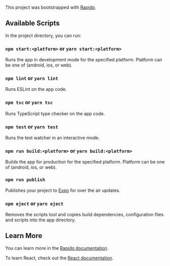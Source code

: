 This project was bootstrapped with [Rapido](https://github.com/rapidojs/rapido).

## Available Scripts

In the project directory, you can run:

### `npm start:<platform>` or `yarn start:<platform>`

Runs the app in development mode for the specified platform. Platform can be one of (android, ios, or web).

### `npm lint` or `yarn lint`

Runs ESLint on the app code.

### `npm tsc` or `yarn tsc`

Runs TypeScript type checker on the app code.

### `npm test` or `yarn test`

Runs the test watcher in an interactive mode.

### `npm run build:<platform>` or `yarn build:<platform>`

Builds the app for production for the specified platform. Platform can be one of (android, ios, or web).

### `npm run publish`

Publishes your project to [Expo](https://expo.io) for over the air updates.

### `npm eject` or `yarn eject`

Removes the scripts tool and copies build dependencies, configuration files and scripts into the app directory.

## Learn More

You can learn more in the [Rapido documentation](https://rapidojs.dev/docs/getting-started).

To learn React, check out the [React documentation](https://reactjs.org/).
